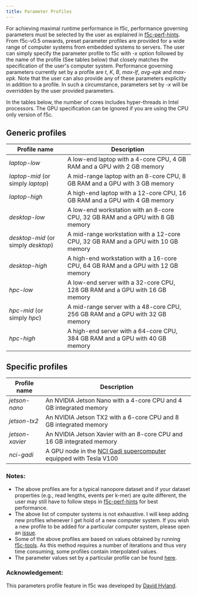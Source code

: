 ```yaml
---
title: Parameter Profiles
---
```


For achieving maximal runtime performance in f5c, performance governing parameters must be selected by the user as explained in [f5c-perf-hints](https://hasindu2008.github.io/f5c/docs/f5c-perf-hints). From f5c-v0.5 onwards, preset parameter profiles are provided for a wide range of computer systems from embedded systems to servers. The user can simply specify the parameter profile to f5c with *-x* option followed by the name of the profile (See tables below) that closely matches the specification of the user's computer system.  Performance governing parameters currently set by a profile are *t*, *K*, *B*, *max-lf*, *avg-epk* and *max-epk*. Note that the user can also provide any of these parameters explicitly in addition to a profile. In such a circumstance, parameters set by *-x* will be overridden by the user provided parameters.

In the tables below, the number of cores includes hyper-threads in Intel processors. The GPU specification can be ignored if you are using the CPU only version of f5c.

## Generic profiles

| Profile name                       | Description                                                                  |
|------------------------------------|------------------------------------------------------------------------------|
| *laptop-low*                       | A low-end laptop with a 4-core CPU, 4 GB RAM and a GPU with 2 GB memory      |
| *laptop-mid* (or simply *laptop*)  | A mid-range laptop with an 8-core CPU, 8 GB RAM and a GPU with 3 GB memory    |
| *laptop-high*                      | A high-end laptop with a 12-core CPU, 16 GB RAM and a GPU with 4 GB memory   |
| *desktop-low*                      | A low-end workstation with an 8-core CPU, 32 GB RAM and a GPU with 8 GB memory      |
| *desktop-mid* (or simply *desktop*)| A mid-range workstation with a 12-core CPU, 32 GB RAM and a GPU with 10 GB memory    |
| *desktop-high*                     | A high-end workstation with a 16-core CPU, 64 GB RAM and a GPU with 12 GB memory   |
| *hpc-low*                      | A low-end server with a 32-core CPU, 128 GB RAM and a GPU with 16 GB memory      |
| *hpc-mid* (or simply *hpc*)| A mid-range server with a 48-core CPU, 256 GB RAM and a GPU with 32 GB memory    |
| *hpc-high*                     | A high-end server with a 64-core CPU, 384 GB RAM and a GPU with 40 GB memory   |

## Specific profiles

| Profile name                       | Description                                                                  |
|------------------------------------|------------------------------------------------------------------------------|
| *jetson-nano*                       | An NVIDIA Jetson Nano with a 4-core CPU and 4 GB integrated memory      |
| *jetson-tx2*                      | An NVIDIA Jetson TX2 with a 6-core CPU and 8 GB integrated memory    |
| *jetson-xavier*                      | An NVIDIA Jetson Xavier with an 8-core CPU and 16 GB integrated memory  |
| *nci-gadi*                      | A GPU node in the [NCI Gadi supercomputer](https://nci.org.au/our-systems/hpc-systems) equipped with Tesla V100      |



### Notes:
- The above profiles are for a typical nanopore dataset and if your dataset properties (e.g., read lengths, events per k-mer) are quite different, the user may still have to follow steps in [f5c-perf-hints](https://hasindu2008.github.io/f5c/docs/f5c-perf-hints) for best performance.
- The above list of computer systems is not exhaustive. I will keep adding new profiles whenever I get hold of a new computer system. If you wish a new profile to be added for a particular computer system, please open an [issue](https://github.com/hasindu2008/f5c/issues).
- Some of the above profiles are based on values obtained by running [f5c-tools](https://github.com/dkhyland/f5c-tools). As this method requires a number of iterations and thus very time consuming, some profiles contain interpolated values.
- The parameter values set by a particular profile can be found [here](). 

### Acknowledgement:
This parameters profile feature in f5c was developed by [David Hyland](https://github.com/dkhyland).

